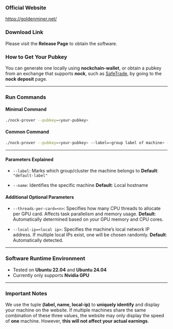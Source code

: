 ### Official Website
https://goldenminer.net/


### Download Link
Please visit the **Release Page** to obtain the software.


### How to Get Your Pubkey
You can generate one locally using **nockchain-wallet**,
or obtain a pubkey from an exchange that supports **nock**, such as [SafeTrade](https://safetrade.com/), by going to the **nock deposit** page.

---

### Run Commands

#### Minimal Command
```bash
./nock-prover --pubkey=<your-pubkey>
```

#### Common Command
```bash
./nock-prover --pubkey=<your-pubkey> --label=<group label of machine> --name=<machine name>
```

---

#### Parameters Explained

- `--label`: Marks which group/cluster the machine belongs to
  **Default**: `"default-label"`

- `--name`: Identifies the specific machine
  **Default**: Local hostname

#### Additional Optional Parameters
- `--threads-per-card=<n>`:
  Specifies how many CPU threads to allocate per GPU card.
  Affects task parallelism and memory usage.
  **Default**: Automatically determined based on your GPU memory and CPU cores.

- `--local-ip=<local ip>`:
  Specifies the machine’s local network IP address.
  If multiple local IPs exist, one will be chosen randomly.
  **Default**: Automatically detected.

---

### Software Runtime Environment
- Tested on **Ubuntu 22.04** and **Ubuntu 24.04**
- Currently only supports **Nvidia GPU**

---

### Important Notes
We use the tuple **(label, name, local-ip)** to **uniquely identify** and display your machine on the website.
If multiple machines share the same combination of these three values,
the website may only display the speed of **one** machine.
However, **this will not affect your actual earnings**.
